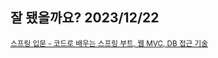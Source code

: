 <h2>잘 됐을까요? 2023/12/22</h2>
<small><a href="https://inf.run/hivx6">스프링 입문 - 코드로 배우는 스프링 부트, 웹 MVC, DB 접근 기술</a></small>
